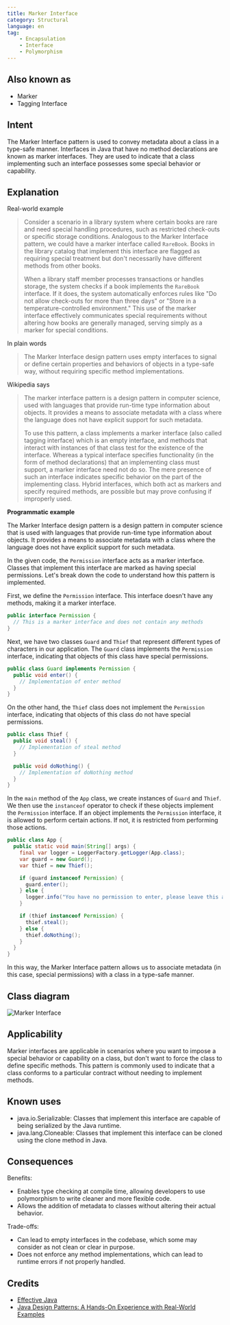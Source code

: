 ```yaml
---
title: Marker Interface
category: Structural
language: en
tag:
    - Encapsulation
    - Interface
    - Polymorphism
---
```


## Also known as

* Marker
* Tagging Interface

## Intent

The Marker Interface pattern is used to convey metadata about a class in a type-safe manner. Interfaces in Java that have no method declarations are known as marker interfaces. They are used to indicate that a class implementing such an interface possesses some special behavior or capability.

## Explanation

Real-world example

> Consider a scenario in a library system where certain books are rare and need special handling procedures, such as restricted check-outs or specific storage conditions. Analogous to the Marker Interface pattern, we could have a marker interface called `RareBook`. Books in the library catalog that implement this interface are flagged as requiring special treatment but don't necessarily have different methods from other books.
> 
> When a library staff member processes transactions or handles storage, the system checks if a book implements the `RareBook` interface. If it does, the system automatically enforces rules like "Do not allow check-outs for more than three days" or "Store in a temperature-controlled environment." This use of the marker interface effectively communicates special requirements without altering how books are generally managed, serving simply as a marker for special conditions.

In plain words

> The Marker Interface design pattern uses empty interfaces to signal or define certain properties and behaviors of objects in a type-safe way, without requiring specific method implementations.

Wikipedia says

> The marker interface pattern is a design pattern in computer science, used with languages that provide run-time type information about objects. It provides a means to associate metadata with a class where the language does not have explicit support for such metadata.
> 
> To use this pattern, a class implements a marker interface (also called tagging interface) which is an empty interface, and methods that interact with instances of that class test for the existence of the interface. Whereas a typical interface specifies functionality (in the form of method declarations) that an implementing class must support, a marker interface need not do so. The mere presence of such an interface indicates specific behavior on the part of the implementing class. Hybrid interfaces, which both act as markers and specify required methods, are possible but may prove confusing if improperly used.

**Programmatic example**

The Marker Interface design pattern is a design pattern in computer science that is used with languages that provide run-time type information about objects. It provides a means to associate metadata with a class where the language does not have explicit support for such metadata.

In the given code, the `Permission` interface acts as a marker interface. Classes that implement this interface are marked as having special permissions. Let's break down the code to understand how this pattern is implemented.

First, we define the `Permission` interface. This interface doesn't have any methods, making it a marker interface.

```java
public interface Permission {
  // This is a marker interface and does not contain any methods
}
```

Next, we have two classes `Guard` and `Thief` that represent different types of characters in our application. The `Guard` class implements the `Permission` interface, indicating that objects of this class have special permissions.

```java
public class Guard implements Permission {
  public void enter() {
    // Implementation of enter method
  }
}
```

On the other hand, the `Thief` class does not implement the `Permission` interface, indicating that objects of this class do not have special permissions.

```java
public class Thief {
  public void steal() {
    // Implementation of steal method
  }

  public void doNothing() {
    // Implementation of doNothing method
  }
}
```

In the `main` method of the `App` class, we create instances of `Guard` and `Thief`. We then use the `instanceof` operator to check if these objects implement the `Permission` interface. If an object implements the `Permission` interface, it is allowed to perform certain actions. If not, it is restricted from performing those actions.

```java
public class App {
  public static void main(String[] args) {
    final var logger = LoggerFactory.getLogger(App.class);
    var guard = new Guard();
    var thief = new Thief();

    if (guard instanceof Permission) {
      guard.enter();
    } else {
      logger.info("You have no permission to enter, please leave this area");
    }

    if (thief instanceof Permission) {
      thief.steal();
    } else {
      thief.doNothing();
    }
  }
}
```

In this way, the Marker Interface pattern allows us to associate metadata (in this case, special permissions) with a class in a type-safe manner.

## Class diagram

![Marker Interface](./etc/MarkerDiagram.png "Marker Interface")

## Applicability

Marker interfaces are applicable in scenarios where you want to impose a special behavior or capability on a class, but don't want to force the class to define specific methods. This pattern is commonly used to indicate that a class conforms to a particular contract without needing to implement methods.

## Known uses

* java.io.Serializable: Classes that implement this interface are capable of being serialized by the Java runtime.
* java.lang.Cloneable: Classes that implement this interface can be cloned using the clone method in Java.

## Consequences

Benefits:

* Enables type checking at compile time, allowing developers to use polymorphism to write cleaner and more flexible code.
* Allows the addition of metadata to classes without altering their actual behavior.

Trade-offs:

* Can lead to empty interfaces in the codebase, which some may consider as not clean or clear in purpose.
* Does not enforce any method implementations, which can lead to runtime errors if not properly handled.

## Credits

* [Effective Java](https://amzn.to/4cGk2Jz)
* [Java Design Patterns: A Hands-On Experience with Real-World Examples](https://amzn.to/3yhh525)
